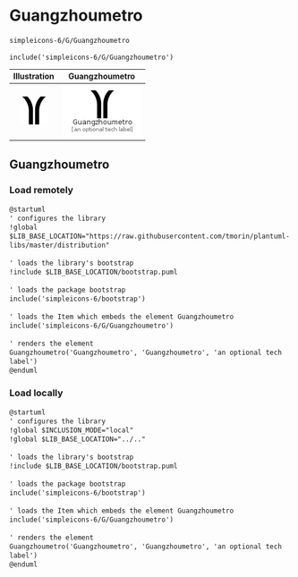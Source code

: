 # Guangzhoumetro


```text
simpleicons-6/G/Guangzhoumetro
```

```text
include('simpleicons-6/G/Guangzhoumetro')
```



| Illustration | Guangzhoumetro |
| :---: | :---: |
| ![illustration for Illustration](../../simpleicons-6/G/Guangzhoumetro.png) | ![illustration for Guangzhoumetro](../../simpleicons-6/G/Guangzhoumetro.Local.png) |




## Guangzhoumetro

### Load remotely
```plantuml
@startuml
' configures the library
!global $LIB_BASE_LOCATION="https://raw.githubusercontent.com/tmorin/plantuml-libs/master/distribution"

' loads the library's bootstrap
!include $LIB_BASE_LOCATION/bootstrap.puml

' loads the package bootstrap
include('simpleicons-6/bootstrap')

' loads the Item which embeds the element Guangzhoumetro
include('simpleicons-6/G/Guangzhoumetro')

' renders the element
Guangzhoumetro('Guangzhoumetro', 'Guangzhoumetro', 'an optional tech label')
@enduml
```

### Load locally
```plantuml
@startuml
' configures the library
!global $INCLUSION_MODE="local"
!global $LIB_BASE_LOCATION="../.."

' loads the library's bootstrap
!include $LIB_BASE_LOCATION/bootstrap.puml

' loads the package bootstrap
include('simpleicons-6/bootstrap')

' loads the Item which embeds the element Guangzhoumetro
include('simpleicons-6/G/Guangzhoumetro')

' renders the element
Guangzhoumetro('Guangzhoumetro', 'Guangzhoumetro', 'an optional tech label')
@enduml
```

